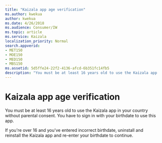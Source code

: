 ```yaml
---
title: "Kaizala app age verification"
ms.author: kwekua
author: kwekua
ms.date: 4/26/2018
ms.audience: Consumer/IW
ms.topic: article
ms.service: Kaizala
localization_priority: Normal
search.appverid:
- MET150
- MOE150
- MED150
- MBS150
ms.assetid: 5d5ffe24-22f2-4136-afcd-6b351fc14fb5
description: "You must be at least 16 years old to use the Kaizala app in your country without parental consent. You have to sign in with your birthdate to use this app."
---
```


# Kaizala app age verification

You must be at least 16 years old to use the Kaizala app in your country without parental consent. You have to sign in with your birthdate to use this app.
  
If you're over 16 and you've entered incorrect birthdate, uninstall and reinstall the Kaizala app and re-enter your birthdate to continue.
  

